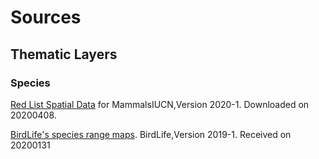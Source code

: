 # Sources

## Thematic Layers

### Species

[Red List Spatial Data](https://www.iucnredlist.org/resources/spatial-data-download) for MammalsIUCN,Version 2020-1.
Downloaded on 20200408.

[BirdLife's species range maps](http://datazone.birdlife.org/species/requestdis). BirdLife,Version 2019-1.
Received on 20200131 

